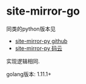 # site-mirror-go

同类的python版本见

- [site-mirror-py github](https://github.com/generals-space/site-mirror-py)
- [site-mirror-py 码云](https://gitee.com/generals-space/site-mirror-py)

实现逻辑相同.

golang版本: 1.11.1+
